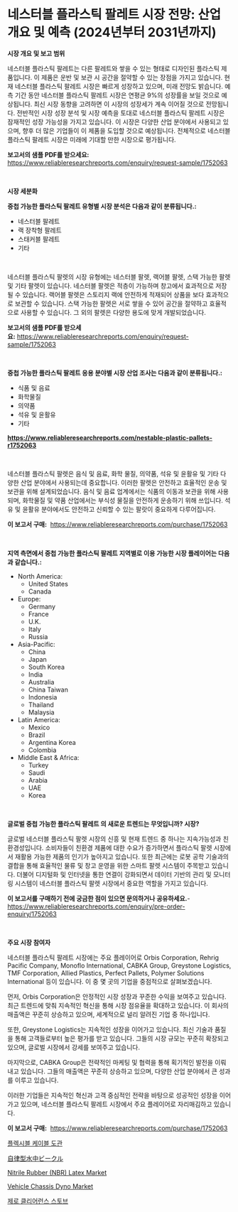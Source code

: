 <p><h1>네스터블 플라스틱 팔레트 시장 전망: 산업 개요 및 예측 (2024년부터 2031년까지)</h1></p><p><strong>시장 개요 및 보고 범위</strong></p>
<p><p>네스터블 플라스틱 팔레트는 다른 팔레트와 쌓을 수 있는 형태로 디자인된 플라스틱 제품입니다. 이 제품은 운반 및 보관 시 공간을 절약할 수 있는 장점을 가지고 있습니다. 현재 네스터블 플라스틱 팔레트 시장은 빠르게 성장하고 있으며, 미래 전망도 밝습니다. 예측 기간 동안 네스터블 플라스틱 팔레트 시장은 연평균 9%의 성장률을 보일 것으로 예상됩니다. 최신 시장 동향을 고려하면 이 시장의 성장세가 계속 이어질 것으로 전망됩니다. 전반적인 시장 성장 분석 및 시장 예측을 토대로 네스터블 플라스틱 팔레트 시장은 잠재적인 성장 가능성을 가지고 있습니다. 이 시장은 다양한 산업 분야에서 사용되고 있으며, 향후 더 많은 기업들이 이 제품을 도입할 것으로 예상됩니다. 전체적으로 네스터블 플라스틱 팔레트 시장은 미래에 기대할 만한 시장으로 평가됩니다.</p></p>
<p><strong>보고서의 샘플 PDF를 받으세요:</strong> <a href="https://www.reliableresearchreports.com/enquiry/request-sample/1752063">https://www.reliableresearchreports.com/enquiry/request-sample/1752063</a></p>
<p>&nbsp;</p>
<p><strong>시장 세분화</strong></p>
<p><strong>중첩 가능한 플라스틱 팔레트 유형별 시장 분석은 다음과 같이 분류됩니다.:</strong></p>
<p><ul><li>네스터블 팔레트</li><li>랙 장착형 팔레트</li><li>스태커블 팔레트</li><li>기타</li></ul></p>
<p>&nbsp;</p>
<p><p>네스터블 플라스틱 팔렛의 시장 유형에는 네스터블 팔렛, 랙어블 팔렛, 스택 가능한 팔렛 및 기타 팔렛이 있습니다. 네스터블 팔렛은 적층이 가능하며 창고에서 효과적으로 저장될 수 있습니다. 랙어블 팔렛은 스토리지 랙에 안전하게 적재되어 상품을 보다 효과적으로 보관할 수 있습니다. 스택 가능한 팔렛은 서로 쌓을 수 있어 공간을 절약하고 효율적으로 사용할 수 있습니다. 그 외의 팔렛은 다양한 용도에 맞게 개발되었습니다.</p></p>
<p><strong>보고서의 샘플 PDF를 받으세요:</strong>&nbsp;<a href="https://www.reliableresearchreports.com/enquiry/request-sample/1752063">https://www.reliableresearchreports.com/enquiry/request-sample/1752063</a></p>
<p>&nbsp;</p>
<p><strong> 중첩 가능한 플라스틱 팔레트 응용 분야별 시장 산업 조사는 다음과 같이 분류됩니다.:</strong></p>
<p><ul><li>식품 및 음료</li><li>화학물질</li><li>의약품</li><li>석유 및 윤활유</li><li>기타</li></ul></p>
<p><strong><a href="https://www.reliableresearchreports.com/nestable-plastic-pallets-r1752063">https://www.reliableresearchreports.com/nestable-plastic-pallets-r1752063</a></strong></p>
<p>&nbsp;</p>
<p><p>네스터블 플라스틱 팔렛은 음식 및 음료, 화학 물질, 의약품, 석유 및 윤활유 및 기타 다양한 산업 분야에서 사용되는데 중요합니다. 이러한 팔렛은 안전하고 효율적인 운송 및 보관을 위해 설계되었습니다. 음식 및 음료 업계에서는 식품의 이동과 보관을 위해 사용되며, 화학물질 및 약품 산업에서는 부식성 물질을 안전하게 운송하기 위해 쓰입니다. 석유 및 윤활유 분야에서도 안전하고 신뢰할 수 있는 팔랏이 중요하게 다루어집니다.</p></p>
<p><strong>이 보고서 구매:</strong>&nbsp; <a href="https://www.reliableresearchreports.com/purchase/1752063">https://www.reliableresearchreports.com/purchase/1752063</a></p>
<p>&nbsp;</p>
<p><strong>지역 측면에서 중첩 가능한 플라스틱 팔레트 지역별로 이용 가능한 시장 플레이어는 다음과 같습니다.:</strong></p>
<p><ul>
    <li>
        North America:
        <ul>
            <li>United States</li>
            <li>Canada</li>
        </ul>
    </li>
    <li>
        Europe:
        <ul>
            <li>Germany</li>
            <li>France</li>
            <li>U.K.</li>
            <li>Italy</li>
            <li>Russia</li>
        </ul>
    </li>
    <li>
        Asia-Pacific:
        <ul>
            <li>China</li>
            <li>Japan</li>
            <li>South Korea</li>
            <li>India</li>
            <li>Australia</li>
            <li>China Taiwan</li>
            <li>Indonesia</li>
            <li>Thailand</li>
            <li>Malaysia</li>
        </ul>
    </li>
    <li>
        Latin America:
        <ul>
            <li>Mexico</li>
            <li>Brazil</li>
            <li>Argentina Korea</li>
            <li>Colombia</li>
        </ul>
    </li>
    <li>
        Middle East & Africa:
        <ul>
            <li>Turkey</li>
            <li>Saudi</li>
            <li>Arabia</li>
            <li>UAE</li>
            <li>Korea</li>
        </ul>
    </li>
    </ul></p>
<p>&nbsp;</p>
<p><strong>글로벌 중첩 가능한 플라스틱 팔레트 의 새로운 트렌드는 무엇입니까? 시장?</strong></p>
<p><p>글로벌 네스터블 플라스틱 팔렛 시장의 신흥 및 현재 트렌드 중 하나는 지속가능성과 친환경성입니다. 소비자들이 친환경 제품에 대한 수요가 증가하면서 플라스틱 팔렛 시장에서 재활용 가능한 제품의 인기가 높아지고 있습니다. 또한 최근에는 로봇 공학 기술과의 결합을 통해 효율적인 물류 및 창고 운영을 위한 스마트 팔렛 시스템이 주목받고 있습니다. 더불어 디지털화 및 인터넷을 통한 연결이 강화되면서 데이터 기반의 관리 및 모니터링 시스템이 네스터블 플라스틱 팔렛 시장에서 중요한 역할을 가지고 있습니다.</p></p>
<p><strong>이 보고서를 구매하기 전에 궁금한 점이 있으면 문의하거나 공유하세요.</strong>- <a href="https://www.reliableresearchreports.com/enquiry/pre-order-enquiry/1752063">https://www.reliableresearchreports.com/enquiry/pre-order-enquiry/1752063</a></p>
<p>&nbsp;</p>
<p><strong>주요 시장 참여자</strong></p>
<p><p>네스터블 플라스틱 팔레트 시장에는 주요 플레이어로 Orbis Corporation, Rehrig Pacific Company, Monoflo International, CABKA Group, Greystone Logistics, TMF Corporation, Allied Plastics, Perfect Pallets, Polymer Solutions International 등이 있습니다. 이 중 몇 곳의 기업을 중점적으로 살펴보겠습니다.</p><p>먼저, Orbis Corporation은 안정적인 시장 성장과 꾸준한 수익을 보여주고 있습니다. 최근 트렌드에 맞춰 지속적인 혁신을 통해 시장 점유율을 확대하고 있습니다. 이 회사의 매출액은 꾸준히 상승하고 있으며, 세계적으로 널리 알려진 기업 중 하나입니다.</p><p>또한, Greystone Logistics는 지속적인 성장을 이어가고 있습니다. 최신 기술과 품질을 통해 고객들로부터 높은 평가를 받고 있습니다. 그들의 시장 규모는 꾸준히 확장되고 있으며, 글로벌 시장에서 강세를 보여주고 있습니다.</p><p>마지막으로, CABKA Group은 전략적인 마케팅 및 협력을 통해 획기적인 발전을 이뤄내고 있습니다. 그들의 매출액은 꾸준히 상승하고 있으며, 다양한 산업 분야에서 큰 성과를 이루고 있습니다.</p><p>이러한 기업들은 지속적인 혁신과 고객 중심적인 전략을 바탕으로 성공적인 성장을 이어가고 있으며, 네스터블 플라스틱 팔레트 시장에서 주요 플레이어로 자리매김하고 있습니다.</p></p>
<p><strong>이 보고서 구매:</strong>&nbsp;&nbsp;<a href="https://www.reliableresearchreports.com/purchase/1752063">https://www.reliableresearchreports.com/purchase/1752063</a></p>
<p><p><a href="https://medium.com/@boydsmitham726/%EC%9C%A0%EC%97%B0%ED%95%9C-%EC%BC%80%EC%9D%B4%EB%B8%94-%EC%BC%80%EC%9D%B4%EB%B8%94-%EC%8B%9C%EC%9E%A5-%EC%84%B1%EA%B3%B5%EC%A0%81%EC%9D%B8-%EB%B9%84%EC%A6%88%EB%8B%88%EC%8A%A4-%EC%A0%84%EB%9E%B5%EC%9D%98-%EC%97%B4%EC%87%A0-2031%EB%85%84%EA%B9%8C%EC%A7%80-%EC%98%88%EC%B8%A1-02cfebfd3f08">플렉시블 케이블 도관</a></p><p><a href="https://medium.com/@annchovey2023/%E8%87%AA%E5%BE%8B%E5%9E%8B%E6%B0%B4%E4%B8%AD%E6%A9%9F%E9%96%A2%E8%BB%8A%E5%B8%82%E5%A0%B4%E5%88%86%E6%9E%90-%E3%81%9D%E3%81%AEcagr-%E5%B8%82%E5%A0%B4%E3%82%BB%E3%82%B0%E3%83%A1%E3%83%B3%E3%83%86%E3%83%BC%E3%82%B7%E3%83%A7%E3%83%B3-%E3%81%8A%E3%82%88%E3%81%B3%E4%B8%96%E7%95%8C%E3%81%AE%E6%A5%AD%E7%95%8C%E6%A6%82%E8%A6%81-61b787678c75">自律型水中ビークル</a></p><p><a href="https://issuu.com/reportprime-2/docs/nitrile-rubber-nbr-latex-market-size-2030.pptx">Nitrile Rubber (NBR) Latex Market</a></p><p><a href="https://issuu.com/reportprime-2/docs/vehicle-chassis-dyno-market-size-2030.pptx">Vehicle Chassis Dyno Market</a></p><p><a href="https://medium.com/@frankfurter67567/%EC%A0%9C%EB%A1%9C-%ED%81%B4%EB%A6%AC%EC%96%B4%EB%9F%B0%EC%8A%A4-%EC%8A%A4%ED%86%A0%EB%B8%8C-%EC%8B%9C%EC%9E%A5-%EA%B7%9C%EB%AA%A8-%EB%B0%8F-%EC%8B%9C%EC%9E%A5-%EB%8F%99%ED%96%A5-%EC%99%84%EB%B2%BD%ED%95%9C-%EC%82%B0%EC%97%85-%EA%B0%9C%EC%9A%94-2024%EB%85%84%EB%B6%80%ED%84%B0-2031%EB%85%84%EA%B9%8C%EC%A7%80-48d0dd4aaad2">제로 클리어런스 스토브</a></p></p>